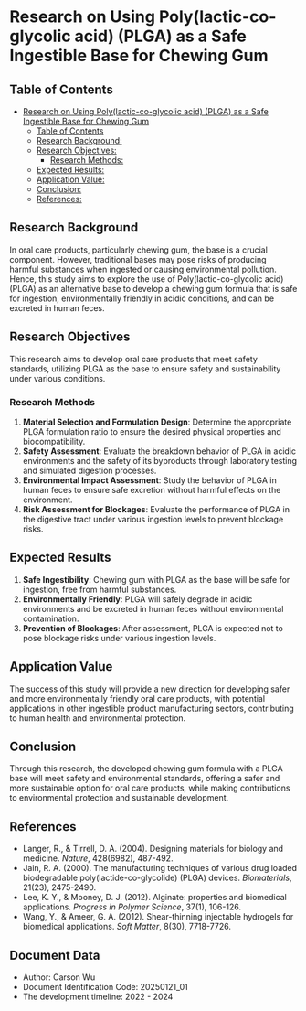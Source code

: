 # Research on Using Poly(lactic-co-glycolic acid) (PLGA) as a Safe Ingestible Base for Chewing Gum

## Table of Contents

- [Research on Using Poly(lactic-co-glycolic acid) (PLGA) as a Safe Ingestible Base for Chewing Gum](#research-on-using-polylactic-co-glycolic-acid-plga-as-a-safe-ingestible-base-for-chewing-gum)
  - [Table of Contents](#table-of-contents)
  - [Research Background:](#research-background)
  - [Research Objectives:](#research-objectives)
    - [Research Methods:](#research-methods)
  - [Expected Results:](#expected-results)
  - [Application Value:](#application-value)
  - [Conclusion:](#conclusion)
  - [References:](#references)

## Research Background

In oral care products, particularly chewing gum, the base is a crucial component. However, traditional bases may pose risks of producing harmful substances when ingested or causing environmental pollution. Hence, this study aims to explore the use of Poly(lactic-co-glycolic acid) (PLGA) as an alternative base to develop a chewing gum formula that is safe for ingestion, environmentally friendly in acidic conditions, and can be excreted in human feces.

## Research Objectives

This research aims to develop oral care products that meet safety standards, utilizing PLGA as the base to ensure safety and sustainability under various conditions.

### Research Methods

1. **Material Selection and Formulation Design**: Determine the appropriate PLGA formulation ratio to ensure the desired physical properties and biocompatibility.
2. **Safety Assessment**: Evaluate the breakdown behavior of PLGA in acidic environments and the safety of its byproducts through laboratory testing and simulated digestion processes.
3. **Environmental Impact Assessment**: Study the behavior of PLGA in human feces to ensure safe excretion without harmful effects on the environment.
4. **Risk Assessment for Blockages**: Evaluate the performance of PLGA in the digestive tract under various ingestion levels to prevent blockage risks.

## Expected Results

1. **Safe Ingestibility**: Chewing gum with PLGA as the base will be safe for ingestion, free from harmful substances.
2. **Environmentally Friendly**: PLGA will safely degrade in acidic environments and be excreted in human feces without environmental contamination.
3. **Prevention of Blockages**: After assessment, PLGA is expected not to pose blockage risks under various ingestion levels.

## Application Value

The success of this study will provide a new direction for developing safer and more environmentally friendly oral care products, with potential applications in other ingestible product manufacturing sectors, contributing to human health and environmental protection.

## Conclusion

Through this research, the developed chewing gum formula with a PLGA base will meet safety and environmental standards, offering a safer and more sustainable option for oral care products, while making contributions to environmental protection and sustainable development.

## References

- Langer, R., & Tirrell, D. A. (2004). Designing materials for biology and medicine. *Nature*, 428(6982), 487-492.
- Jain, R. A. (2000). The manufacturing techniques of various drug loaded biodegradable poly(lactide-co-glycolide) (PLGA) devices. *Biomaterials*, 21(23), 2475-2490.
- Lee, K. Y., & Mooney, D. J. (2012). Alginate: properties and biomedical applications. *Progress in Polymer Science*, 37(1), 106-126.
- Wang, Y., & Ameer, G. A. (2012). Shear-thinning injectable hydrogels for biomedical applications. *Soft Matter*, 8(30), 7718-7726.

## Document Data

- Author: Carson Wu
- Document Identification Code: 20250121_01
- The development timeline: 2022 - 2024
